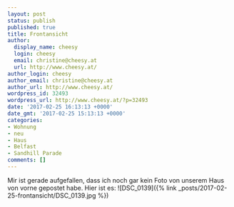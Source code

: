 ```yaml
---
layout: post
status: publish
published: true
title: Frontansicht
author:
  display_name: cheesy
  login: cheesy
  email: christine@cheesy.at
  url: http://www.cheesy.at/
author_login: cheesy
author_email: christine@cheesy.at
author_url: http://www.cheesy.at/
wordpress_id: 32493
wordpress_url: http://www.cheesy.at/?p=32493
date: '2017-02-25 16:13:13 +0000'
date_gmt: '2017-02-25 15:13:13 +0000'
categories:
- Wohnung
- neu
- Haus
- Belfast
- Sandhill Parade
comments: []
---
```

Mir ist gerade aufgefallen, dass ich noch gar kein Foto von unserem Haus von vorne gepostet habe. Hier ist es:
![DSC_0139]({% link _posts/2017-02-25-frontansicht/DSC_0139.jpg %})
